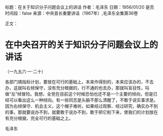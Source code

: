 标题：在关于知识分子问题会议上的讲话
作者：毛泽东
日期：1956/01/20
是否时间段：false
来源：中央首长重要讲话（1967年）,毛泽东全集第36卷

正文：

# 在中央召开的关于知识分子问题会议上的讲话

（一九五六·一·二十）

各部门搞指标计划，要放在可行的基础上。本来作得到的，本来应该办的，不去办，这就叫右倾保守，没有充分根据的，行不通的也去办，那就叫盲目性，叫做“左”倾冒险。我想，全党在目前这个时候恐怕也还不是一个主要的倾向，但是已经可以看出这么一种倾向。有一些同志是头脑不那么清醒了，不敢于说实事求是。因为右倾保守、机会主义，这个帽子难听。如果经过观察、经过研究，确实办不到的事，那就要说办不到，就要敢于说办不到，敢于把它削下来，使我们的计划放在有充分根据，完全可行的基础之上。

毛泽东

